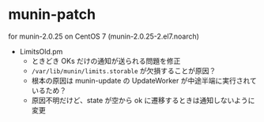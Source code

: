 # munin-patch

for munin-2.0.25 on CentOS 7 (munin-2.0.25-2.el7.noarch)

- LimitsOld.pm
    - ときどき OKs だけの通知が送られる問題を修正
    - `/var/lib/munin/limits.storable` が欠損することが原因？
    - 根本の原因は munin-update の UpdateWorker が中途半端に実行されているため？
    - 原因不明だけど、state が空から ok に遷移するときは通知しないように変更
